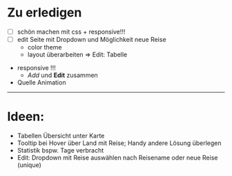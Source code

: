 # Zu erledigen
- [ ] schön machen mit css + responsive!!!
- [ ] edit Seite mit Dropdown und Möglichkeit neue Reise
  - color theme 
  - layout überarbeiten => Edit: Tabelle
- responsive !!!
  - *Add* und **Edit** zusammen
- Quelle Animation 

---
# Ideen: 
- Tabellen Übersicht unter Karte 
- Tooltip bei Hover über Land mit Reise; Handy andere Lösung überlegen
- Statistik bspw. Tage verbracht 
- Edit: Dropdown mit Reise auswählen nach Reisename oder neue Reise (unique) 
